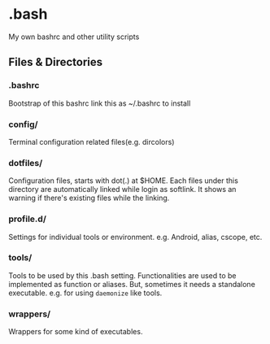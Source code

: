 .bash
=====

My own bashrc and other utility scripts

## Files & Directories

### .bashrc
Bootstrap of this bashrc link this as ~/.bashrc to install

### config/
Terminal configuration related files(e.g. dircolors)

### dotfiles/
Configuration files, starts with dot(.) at $HOME. Each files under this
directory are automatically linked while login as softlink. It shows an warning
if there's existing files while the linking.

### profile.d/
Settings for individual tools or environment. e.g. Android, alias, cscope, etc.

### tools/
Tools to be used by this .bash setting. Functionalities are used to be
implemented as function or aliases. But, sometimes it needs a standalone
executable. e.g. for using `daemonize` like tools.

### wrappers/
Wrappers for some kind of executables.
